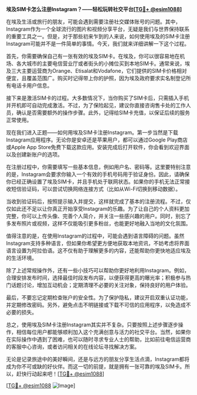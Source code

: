 **埃及SIM卡怎么注册Instagram？——轻松玩转社交平台[[TG💪+ @esim1088](https://t.me/s/esim1088)]**

在埃及生活或旅行的朋友，可能会遇到需要注册社交媒体账号的问题。其中，Instagram作为一个全球流行的图片和视频分享平台，无疑是我们与世界保持联系的重要工具之一。但是，对于那些初来乍到的人来说，如何使用埃及的SIM卡注册Instagram可能并不是一件简单的事情。今天，我们就来详细讲解一下这个过程。

首先，你需要确保自己有一张有效的埃及SIM卡。在埃及，你可以很容易地在机场、各大城市的主要电信营业厅或者街头的小摊位买到本地SIM卡。通常来说，埃及三大主要运营商为Orange、Etisalat和Vodafone，它们提供的SIM卡价格相对便宜，且覆盖范围广。购买时记得带上你的护照，因为埃及政府要求实名制登记所有电话卡用户信息。

接下来是激活SIM卡的过程。大多数情况下，当你购买了SIM卡后，只需插入手机并开机即可自动完成激活。不过，为了保险起见，建议你直接咨询售卡处的工作人员，确认是否需要额外的操作步骤。此外，记得给SIM卡充值，以保证后续的服务正常使用。

现在我们进入正题——如何用埃及SIM卡注册Instagram。第一步当然是下载Instagram应用程序。无论你是安卓还是苹果用户，都可以通过Google Play商店或Apple App Store免费下载这款应用。安装完成后打开软件，你会看到欢迎界面以及创建新账户的选项。

在注册过程中，你需要填写一些基本信息，例如用户名、密码等。这里要特别注意的是，Instagram会要求你输入一个有效的手机号码用于验证身份。因此，请确保你已经正确设置了埃及SIM卡，并且手机处于联网状态。如果你的手机无法正常接收短信验证码，可以尝试切换网络连接方式（比如从Wi-Fi切换到移动数据）。

当收到验证码后，按照提示输入并提交，这样就完成了基本的注册流程。不过，仅仅如此还不足以让你真正开始享受Instagram的乐趣。为了让自己的个人资料更加完整，你可以上传头像、完善个人简介，并关注一些感兴趣的用户。同时，别忘了多发布照片或视频，这样不仅能吸引更多粉丝，也能更好地融入当地的文化氛围。

值得注意的是，在使用Instagram的过程中，可能会遇到语言障碍的问题。虽然Instagram支持多种语言，但如果你希望更方便地获取本地资讯，不妨考虑将界面语言设置为阿拉伯语。这不仅有助于理解更多的内容，还能帮助你更快地适应埃及的生活环境。

除了上述常规操作外，还有一些小技巧可以帮助你更好地利用Instagram。例如，合理安排发布时间，选择最佳时段发布内容，以便获得更高的曝光率；积极参与热门话题讨论，增加互动机会；定期清理不必要的关注对象，保持良好的用户体验。

最后，不要忘记定期检查账户的安全性。为了保护隐私，建议开启双重认证功能，并定期修改密码。另外，避免点击不明链接或下载不可信的应用程序，以免造成不必要的损失。

总之，使用埃及SIM卡注册Instagram其实并不复杂。只要按照上述步骤逐步操作，相信每位用户都能够顺利加入这个充满创意与活力的社交平台。当然，如果你在实际操作中遇到了困难，也可以随时寻求专业人士的帮助，比如前往电信运营商的客服中心咨询，或者访问相关的在线论坛寻找解决方案。

无论是记录旅途中的美好瞬间，还是与远方的朋友分享生活点滴，Instagram都将成为你不可或缺的好伙伴。而这一切的前提，就是拥有一张可靠的埃及SIM卡。所以，赶快行动起来吧！[[TG💪+ @esim1088](https://t.me/s/esim1088)]

[[TG💪+ @esim1088](https://t.me/s/esim1088) ![Image](https://i.postimg.cc/4NQfJmqS/Snipaste-2025-05-13-00-14-12.png)]